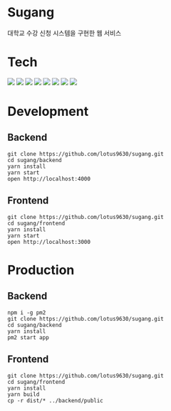 # Sugang

대학교 수강 신청 시스템을 구현한 웹 서비스

# Tech

<img src="https://img.shields.io/badge/HTML-E34F26?style=flat-square&logo=html5&logoColor=white">
<img src="https://img.shields.io/badge/CSS-1572B6?style=flat-square&logo=css3&logoColor=white">
<img src="https://img.shields.io/badge/JavaScript-F7DF1E?style=flat-square&logo=javascript&logoColor=white">
<img src="https://img.shields.io/badge/React-61DAFB?style=flat-square&logo=react&logoColor=white">
<img src="https://img.shields.io/badge/Redux-764ABC?style=flat-square&logo=javascript&logoColor=white">
<img src="https://img.shields.io/badge/Express-000000?style=flat-square&logo=express&logoColor=white">
<img src="https://img.shields.io/badge/MySQL-4479A1?style=flat-square&logo=mysql&logoColor=white">
<img src="https://img.shields.io/badge/Google Cloud-4285F4?style=flat-square&logo=googlecloud&logoColor=white">

# Development

## Backend

    git clone https://github.com/lotus9630/sugang.git
    cd sugang/backend
    yarn install
    yarn start
    open http://localhost:4000

## Frontend

    git clone https://github.com/lotus9630/sugang.git
    cd sugang/frontend
    yarn install
    yarn start
    open http://localhost:3000

# Production

## Backend

    npm i -g pm2
    git clone https://github.com/lotus9630/sugang.git
    cd sugang/backend
    yarn install
    pm2 start app

## Frontend

    git clone https://github.com/lotus9630/sugang.git
    cd sugang/frontend
    yarn install
    yarn build
    cp -r dist/* ../backend/public
